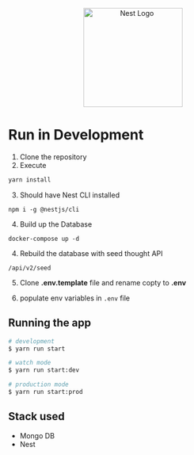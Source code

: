 <p align="center">
  <a href="http://nestjs.com/" target="blank"><img src="https://nestjs.com/img/logo-small.svg" width="200" alt="Nest Logo" /></a>
</p>

# Run in Development
1. Clone the repository
2. Execute
```bash
yarn install
```
3. Should have Nest CLI installed
```
npm i -g @nestjs/cli
```
4. Build up the Database
```
docker-compose up -d
```
4. Rebuild the database with seed thought API
```
/api/v2/seed
```
5. Clone __.env.template__ file and rename copty to __.env__

5. populate env variables in ```.env``` file


## Running the app

```bash
# development
$ yarn run start

# watch mode
$ yarn run start:dev

# production mode
$ yarn run start:prod
```
## Stack used
* Mongo DB
* Nest
